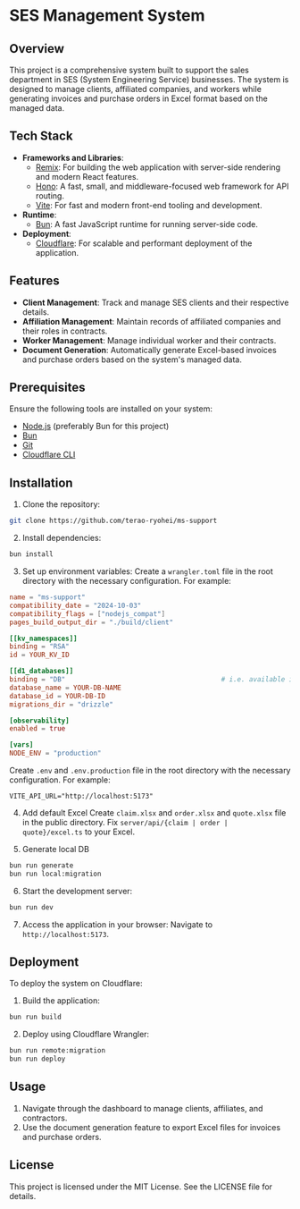 # SES Management System

## Overview
This project is a comprehensive system built to support the sales department in SES (System Engineering Service) businesses. The system is designed to manage clients, affiliated companies, and workers while generating invoices and purchase orders in Excel format based on the managed data.

## Tech Stack
- **Frameworks and Libraries**:
  - [Remix](https://remix.run/): For building the web application with server-side rendering and modern React features.
  - [Hono](https://hono.dev/): A fast, small, and middleware-focused web framework for API routing.
  - [Vite](https://vitejs.dev/): For fast and modern front-end tooling and development.
- **Runtime**:
  - [Bun](https://bun.sh/): A fast JavaScript runtime for running server-side code.
- **Deployment**:
  - [Cloudflare](https://www.cloudflare.com/): For scalable and performant deployment of the application.

## Features
- **Client Management**: Track and manage SES clients and their respective details.
- **Affiliation Management**: Maintain records of affiliated companies and their roles in contracts.
- **Worker Management**: Manage individual worker and their contracts.
- **Document Generation**: Automatically generate Excel-based invoices and purchase orders based on the system's managed data.

## Prerequisites
Ensure the following tools are installed on your system:
- [Node.js](https://nodejs.org/) (preferably Bun for this project)
- [Bun](https://bun.sh/)
- [Git](https://git-scm.com/)
- [Cloudflare CLI](https://developers.cloudflare.com/workers/wrangler/)

## Installation
1. Clone the repository:
```bash
git clone https://github.com/terao-ryohei/ms-support
```

2. Install dependencies:
```bash
bun install
```

3. Set up environment variables:
Create a `wrangler.toml` file in the root directory with the necessary configuration.
For example:
```toml
name = "ms-support"
compatibility_date = "2024-10-03"
compatibility_flags = ["nodejs_compat"]
pages_build_output_dir = "./build/client"

[[kv_namespaces]]
binding = "RSA"
id = YOUR_KV_ID

[[d1_databases]]
binding = "DB"                                       # i.e. available in your Worker on env.DB
database_name = YOUR-DB-NAME
database_id = YOUR-DB-ID
migrations_dir = "drizzle"

[observability]
enabled = true

[vars]
NODE_ENV = "production"
```

Create `.env` and `.env.production` file in the root directory with the necessary configuration.
For example:
```env
VITE_API_URL="http://localhost:5173"
```

4. Add default Excel
Create `claim.xlsx` and `order.xlsx` and `quote.xlsx` file in the public directory.
Fix `server/api/{claim | order | quote}/excel.ts` to your Excel.

5. Generate local DB
```bash
bun run generate
bun run local:migration
```

6. Start the development server:
```bash
bun run dev
```

7. Access the application in your browser:
Navigate to `http://localhost:5173`.

## Deployment
To deploy the system on Cloudflare:
1. Build the application:
```bash
bun run build
```

2. Deploy using Cloudflare Wrangler:
```bash
bun run remote:migration
bun run deploy
```

## Usage
1. Navigate through the dashboard to manage clients, affiliates, and contractors.
2. Use the document generation feature to export Excel files for invoices and purchase orders.

## License
This project is licensed under the MIT License. See the LICENSE file for details.

